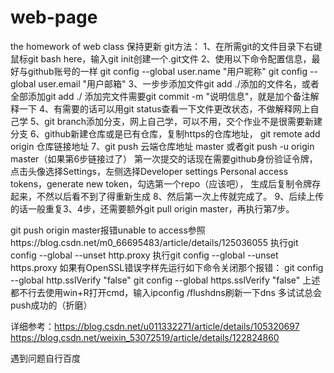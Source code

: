 # web-page
the homework of web class
保持更新
git方法：
1、在所需git的文件目录下右键鼠标git bash here，输入git init创建一个.git文件
2、使用以下命令配置信息，最好与github账号的一样
   git config --global user.name "用户昵称"
   git config --global user.email "用户邮箱"
3、一步步添加文件git add ./添加的文件名，或者全部添加git add ./
   添加完文件需要git commit -m "说明信息"，就是加个备注解释一下
4、有需要的话可以用git status查看一下文件更改状态，不做解释网上自己学
5、git branch添加分支，网上自己学，可以不用，交个作业不是很需要新建分支
6、github新建仓库或是已有仓库，复制https的仓库地址，
   git remote add origin 仓库链接地址
7、git push 云端仓库地址 master
   或者git push -u origin master（如果第6步链接过了）
   第一次提交的话现在需要github身份验证令牌，点击头像选择Settings，左侧选择Developer settings
   Personal access tokens，generate new token，勾选第一个repo（应该吧），
   生成后复制令牌存起来，不然以后看不到了得重新生成
8、然后第一次上传就完成了。
9、后续上传的话一般重复3、4步，还需要额外git pull origin master，再执行第7步。

git push origin master报错unable to access参照https://blog.csdn.net/m0_66695483/article/details/125036055
执行git config --global --unset http.proxy
执行git config --global --unset https.proxy
如果有OpenSSL错误字样先运行如下命令关闭那个报错：
git config --global http.sslVerify "false"
git config --global https.sslVerify "false"
上述都不行去使用win+R打开cmd，输入ipconfig /flushdns刷新一下dns
多试试总会push成功的（折磨）

详细参考：https://blog.csdn.net/u011332271/article/details/105320697
      https://blog.csdn.net/weixin_53072519/article/details/122824860

遇到问题自行百度
